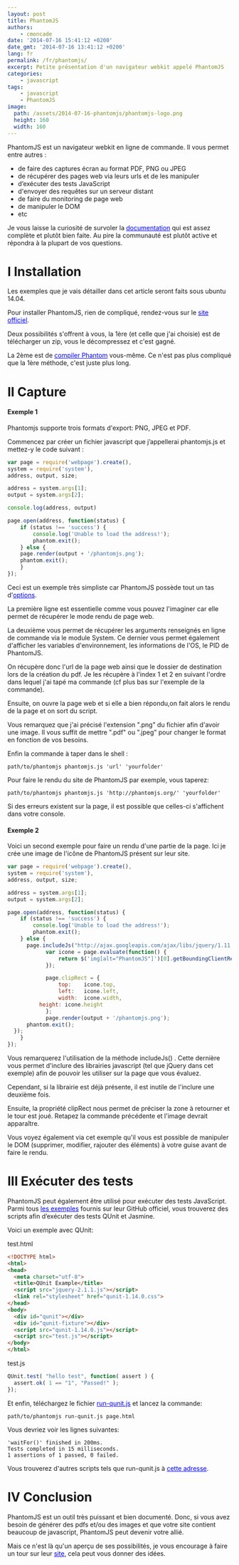 ```yaml
---
layout: post
title: PhantomJS
authors:
    - cmoncade
date: '2014-07-16 15:41:12 +0200'
date_gmt: '2014-07-16 13:41:12 +0200'
lang: fr
permalink: /fr/phantomjs/
excerpt: Petite présentation d'un navigateur webkit appelé PhantomJS
categories:
    - javascript
tags:
    - javascript
    - PhantomJS
image:
  path: /assets/2014-07-16-phantomjs/phantomjs-logo.png
  height: 160
  width: 160
---
```

PhantomJS est un navigateur webkit en ligne de commande. Il vous permet entre autres :

*   de faire des captures écran au format PDF, PNG ou JPEG
*   de récupérer des pages web via leurs urls et de les manipuler
*   d’exécuter des tests JavaScript
*   d'envoyer des requêtes sur un serveur distant
*   de faire du monitoring de page web
*   de manipuler le DOM
*   etc

Je vous laisse la curiosité de survoler la <a href="http://phantomjs.org/documentation/" rel="nofollow noreferrer" style="color:#0000ff;">documentation</a> qui est assez complète et plutôt bien faite. Au pire la communauté est plutôt active et répondra à la plupart de vos questions.

# I Installation

Les exemples que je vais détailler dans cet article seront faits sous ubuntu 14.04.

Pour installer PhantomJS, rien de compliqué, rendez-vous sur le <a href="http://phantomjs.org/download.html" rel="nofollow noreferrer" style="color:#0000ff;">site officiel</a>.

Deux possibilités s'offrent à vous, la 1ère (et celle que j'ai choisie) est de télécharger un zip, vous le décompressez et c'est gagné.

La 2ème est de <a href="http://phantomjs.org/build.html" rel="nofollow noreferrer" style="color:#0000ff;">compiler Phantom</a> vous-même. Ce n'est pas plus compliqué que la 1ère méthode, c'est juste plus long.

# II Capture

#### Exemple 1

Phantomjs supporte trois formats d'export: PNG, JPEG et PDF.

Commencez par créer un fichier javascript que j’appellerai phantomjs.js et mettez-y le code suivant :
```js
var page = require('webpage').create(),
system = require('system'),
address, output, size;

address = system.args[1];
output = system.args[2];

console.log(address, output)

page.open(address, function(status) {
    if (status !== 'success') {
        console.log('Unable to load the address!');
        phantom.exit();
    } else {
    page.render(output + '/phantomjs.png');
    phantom.exit();
    }
});
```

Ceci est un exemple très simpliste car PhantomJS possède tout un tas d'<a href="http://phantomjs.org/api/webpage/" rel="nofollow noreferrer" style="color:#0000ff;">options</a>.

La première ligne est essentielle comme vous pouvez l'imaginer car elle permet de récupérer le mode rendu de page web.

La deuxième vous permet de récupérer les arguments renseignés en ligne de commande via le module System. Ce dernier vous permet également d'afficher les variables d'environnement, les informations de l'OS, le PID de PhantomJS.

On récupère donc l'url de la page web ainsi que le dossier de destination lors de la création du pdf. Je les récupère à l'index 1 et 2 en suivant l'ordre dans lequel j'ai tapé ma commande (cf plus bas sur l'exemple de la commande).

Ensuite, on ouvre la page web et si elle a bien répondu,on fait alors le rendu de la page et on sort du script.

Vous remarquez que j'ai précisé l'extension ".png" du fichier afin d'avoir une image. Il vous suffit de mettre ".pdf" ou ".jpeg" pour changer le format en fonction de vos besoins.

Enfin la commande à taper dans le shell :
```
path/to/phantomjs phantomjs.js 'url' 'yourfolder'
```

Pour faire le rendu du site de PhantomJS par exemple, vous taperez:
```
path/to/phantomjs phantomjs.js 'http://phantomjs.org/' 'yourfolder'
```

Si des erreurs existent sur la page, il est possible que celles-ci s'affichent dans votre console.

#### Exemple 2

Voici un second exemple pour faire un rendu d'une partie de la page. Ici je crée une image de l'icône de PhantomJS présent sur leur site.
```js
var page = require('webpage').create(),
system = require('system'),
address, output, size;

address = system.args[1];
output = system.args[2];

page.open(address, function(status) {
    if (status !== 'success') {
        console.log('Unable to load the address!');
        phantom.exit();
    } else {
      page.includeJs("http://ajax.googleapis.com/ajax/libs/jquery/1.11.1/jquery.min.js", function() {
            var icone = page.evaluate(function() {
                return $('img[alt="PhantomJS"]')[0].getBoundingClientRect();
            });

            page.clipRect = {
                top:    icone.top,
                left:   icone.left,
                width:  icone.width,
          height: icone.height
            };
            page.render(output + '/phantomjs.png');
      phantom.exit();
  });
    }
});
```

Vous remarquerez l'utilisation de la méthode includeJs() . Cette dernière vous permet d'inclure des librairies javascript (tel que jQuery dans cet exemple) afin de pouvoir les utiliser sur la page que vous évaluez.

Cependant, si la librairie est déjà présente, il est inutile de l'inclure une deuxième fois.

Ensuite, la propriété clipRect nous permet de préciser la zone à retourner et le tour est joué. Retapez la commande précédente et l'image devrait apparaître.

Vous voyez également via cet exemple qu'il vous est possible de manipuler le DOM (supprimer, modifier, rajouter des éléments) à votre guise avant de faire le rendu.

# III Exécuter des tests

PhantomJS peut également être utilisé pour exécuter des tests JavaScript. Parmi tous <a href="https://github.com/ariya/phantomjs/tree/master/examples" rel="nofollow noreferrer" style="color:#0000ff;">les exemples</a> fournis sur leur GitHub officiel, vous trouverez des scripts afin d’exécuter des tests QUnit et Jasmine.

Voici un exemple avec QUnit:

test.html
```html
<!DOCTYPE html>
<html>
<head>
  <meta charset="utf-8">
  <title>QUnit Example</title>
  <script src="jquery-2.1.1.js"></script>
  <link rel="stylesheet" href="qunit-1.14.0.css">
</head>
<body>
  <div id="qunit"></div>
  <div id="qunit-fixture"></div>
  <script src="qunit-1.14.0.js"></script>
  <script src="test.js"></script>
</body>
</html>
```

test.js
```js
QUnit.test( "hello test", function( assert ) {
  assert.ok( 1 == "1", "Passed!" );
});
```

Et enfin, téléchargez le fichier <a href="https://github.com/ariya/phantomjs/blob/master/examples/run-qunit.js" rel="nofollow noreferrer" style="color:#0000ff;">run-qunit.js</a> et lancez la commande:
```
path/to/phantomjs run-qunit.js page.html
```

Vous devriez voir les lignes suivantes:
```
'waitFor()' finished in 200ms.
Tests completed in 15 milliseconds.
1 assertions of 1 passed, 0 failed.
```

Vous trouverez d'autres scripts tels que run-qunit.js à <a href="https://github.com/jonkemp/qunit-phantomjs-runner" rel="nofollow noreferrer" style="color:#0000ff;">cette adresse</a>.

# IV Conclusion

PhantomJS est un outil très puissant et bien documenté. Donc, si vous avez besoin de générer des pdfs et/ou des images et que votre site contient beaucoup de javascript, PhantomJS peut devenir votre allié.

Mais ce n'est là qu'un aperçu de ses possibilités, je vous encourage à faire un tour sur leur <a href="http://phantomjs.org/examples/index.html" rel="nofollow noreferrer" style="color:#0000ff;">site</a>, cela peut vous donner des idées.
